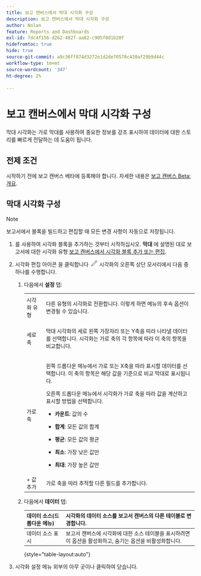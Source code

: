 ```yaml
---
title: 보고 캔버스에서 막대 시각화 구성
description: 보고 캔버스에서 막대 시각화 구성
author: Nolan
feature: Reports and Dashboards
exl-id: 7dc4f156-d262-482f-aa82-c905f0d1b20f
hidefromtoc: true
hide: true
source-git-commit: a9c36ff874d3272e1d2de70578c420af29b9d44c
workflow-type: tm+mt
source-wordcount: '347'
ht-degree: 2%

---
```



# 보고 캔버스에서 막대 시각화 구성

막대 시각화는 가로 막대를 사용하여 중요한 정보를 강조 표시하여 데이터에 대한 스토리를 빠르게 전달하는 데 도움이 됩니다.

## 전제 조건

시작하기 전에 보고 캔버스 베타에 등록해야 합니다. 자세한 내용은 [보고 캔버스 Beta: 개요](/help/quicksilver/product-announcements/betas/canvas-dashboards-beta/reporting-canvas-beta-overview.md).

## 막대 시각화 구성

>[!NOTE]
>
>보고서에서 블록을 빌드하고 편집할 때 모든 변경 사항이 자동으로 저장됩니다.

1. 를 사용하여 시각화 블록을 추가하는 것부터 시작하십시오. **막대** 에 설명된 대로 보고서에 대한 시각화 유형 [보고 캔버스에서 시각화 블록 추가 또는 편집](../../../reports-and-dashboards/reporting-canvas/visualization-blocks/add-or-edit-report-visualization.md).

1. 시각화 편집 아이콘 을 클릭합니다 ![](assets/edit-icon.png) 시각화의 오른쪽 상단 모서리에서 다음 중 하나를 수행합니다.

   1. 다음에서 **설정** 탭:

      <table style="table-layout:auto">
       <col>
       <col>
       <tbody>
        <tr>
         <td role="rowheader">시각화 유형</td>
         <td><p>다른 유형의 시각화로 전환합니다. 이렇게 하면 메뉴의 후속 옵션이 변경될 수 있습니다.</p></td>
        </tr>
        <tr>
         <td role="rowheader">세로 축</td>
         <td><p>막대 시각화의 세로 왼쪽 가장자리 또는 Y축을 따라 나타낼 데이터를 선택합니다. 시각화는 가로 축의 각 항목에 따라 이 축의 항목을 비교합니다.</p></td>
        </tr>
        <tr>
         <td role="rowheader">가로축</td>
         <td><p>왼쪽 드롭다운 메뉴에서 가로 또는 X축을 따라 표시할 데이터를 선택합니다. 이 축의 항목은 해당 값을 기준으로 비교 막대로 표시됩니다.</p><p>오른쪽 드롭다운 메뉴에서 시각화가 가로 축을 따라 값을 계산하고 표시할 방법을 선택합니다.</p>
          <ul>
           <li><p><b>카운트</b>: 값의 수</p></li>
           <li><p><b>합계</b>: 모든 값의 합계 </p></li>
           <li><p><b>평균</b>: 모든 값의 평균</p></li>
           <li><p><b>최소</b>: 가장 낮은 값만</p></li>
           <li><p><b>최대</b>: 가장 높은 값만</p></li>
          </ul></td>
        </tr>
        <tr>
         <td role="rowheader">+ 값 추가</td>
         <td>가로 축을 따라 추적할 다른 필드를 추가합니다.</td>
        </tr>
       </tbody>
      </table>

   1. 다음에서 **데이터** 탭:

      | 데이터 소스(드롭다운 메뉴) | 시각화의 데이터 소스를 보고서 캔버스의 다른 테이블로 변경합니다. |
      |---|---|
      | 데이터 소스 표시 | 보고서 캔버스에 시각화에 대한 소스 테이블을 표시하려면 이 옵션을 활성화하고, 숨기는 옵션을 비활성화합니다. |

      {style="table-layout:auto"}

      <!--   
      NOLAN-FLAG: convert table to html. 
      -->

1. 시각화 설정 메뉴 외부의 아무 곳이나 클릭하여 닫습니다.
